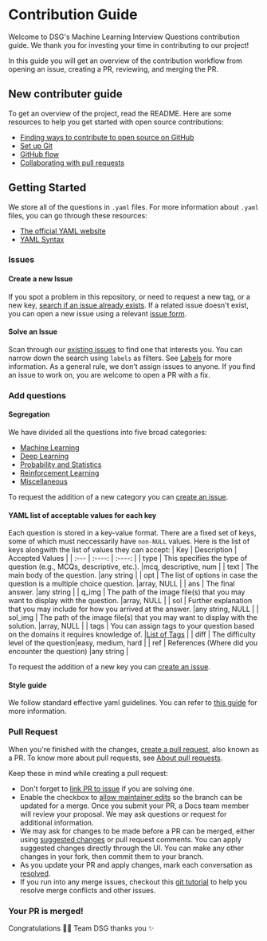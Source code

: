 # Contribution Guide
Welcome to DSG's Machine Learning Interview Questions contribution guide. We thank you for investing your time in contributing to our project! 

In this guide you will get an overview of the contribution workflow from opening an issue, creating a PR, reviewing, and merging the PR.

## New contributer guide
To get an overview of the project, read the README. Here are some resources to help you get started with open source contributions:

- [Finding ways to contribute to open source on GitHub](https://docs.github.com/en/get-started/exploring-projects-on-github/finding-ways-to-contribute-to-open-source-on-github)
- [Set up Git](https://docs.github.com/en/get-started/quickstart/set-up-git)
- [GitHub flow](https://docs.github.com/en/get-started/quickstart/github-flow)
- [Collaborating with pull requests](https://docs.github.com/en/github/collaborating-with-pull-requests)

## Getting Started
We store all of the questions in ```.yaml``` files. For more information about ```.yaml``` files, you can go through these resources:

- [The official YAML website](https://yaml.org/)
- [YAML Syntax](https://docs.ansible.com/ansible/latest/reference_appendices/YAMLSyntax.html)

### Issues

#### Create a new Issue
If you spot a problem in this repository, or need to request a new tag, or a new key, [search if an issue already exists](https://docs.github.com/en/github/searching-for-information-on-github/searching-on-github/searching-issues-and-pull-requests#search-by-the-title-body-or-comments). If a related issue doesn't exist, you can open a new issue using a relevant [issue form](https://github.com/dsgiitr/ML-InterviewQs/issues/new/choose).

#### Solve an Issue

Scan through our [existing issues](https://github.com/dsgiitr/ML-InterviewQs/issues) to find one that interests you. You can narrow down the search using ```labels``` as filters. See [Labels](https://github.com/github/docs/blob/main/contributing/how-to-use-labels.md) for more information. As a general rule, we don’t assign issues to anyone. If you find an issue to work on, you are welcome to open a PR with a fix.

### Add questions

#### Segregation

We have divided all the questions into five broad categories: 

- [Machine Learning](https://github.com/dsgiitr/ML-InterviewQs/questions/ml.yml)
- [Deep Learning](https://github.com/dsgiitr/ML-InterviewQs/questions/dl.yml)
- [Probability and Statistics](https://github.com/dsgiitr/ML-InterviewQs/questions/prob.yml)
- [Reinforcement Learning](https://github.com/dsgiitr/ML-InterviewQs/questions/rl.yml)
- [Miscellaneous](https://github.com/dsgiitr/ML-InterviewQs/questions/misc.yml) 

To request the addition of a new category you can [create an issue](#Create-a-new-Issue).

#### YAML list of acceptable values for each key
Each question is stored in a key-value format. There are a fixed set of keys, some of which must neccessarily have ```non-NULL``` values. Here is the list of keys alongwith the list of values they can accept:
| Key         | Description | Accepted Values |
| :---        |    :----:   |      :----:     |
| type      | This specifies the type of question (e.g., MCQs, descriptive, etc.).       |mcq, descriptive, num                 |
| text   | The main body of the question.        |any string                 |
| opt   | The list of options in case the question is a multiple choice question.        |array, NULL                 |
| ans   | The final answer.        |any string                 |
| q_img   | The path of the image file(s) that you may want to display with the question.        |array, NULL                 |
| sol   | Further explanation that you may include for how you arrived at the answer.        |any string, NULL                 |
| sol_img   | The path of the image file(s) that you may want to display with the solution.        |array, NULL                 |
| tags   | You can assign tags to your question based on the domains it requires knowledge of.         |[List of Tags](https://github.com/dsgiitr/ML-InterviewQs/docs/tags.md/#List-of-Tags)                 |
| diff   | The difficulty level of the question|easy, medium, hard                 |
| ref   | References (Where did you encounter the question)        |any string                 |

To request the addition of a new key you can [create an issue](#Create-a-new-Issue).

#### Style guide
We follow standard effective yaml guidelines. You can refer to [this guide](https://developers.home-assistant.io/docs/documenting/yaml-style-guide/) for more information.

### Pull Request
When you're finished with the changes, [create a pull request](https://docs.github.com/en/pull-requests/collaborating-with-pull-requests/proposing-changes-to-your-work-with-pull-requests/creating-a-pull-request), also known as a PR. To know more about pull requests, see [About pull requests](https://docs.github.com/en/pull-requests/collaborating-with-pull-requests/proposing-changes-to-your-work-with-pull-requests/about-pull-requests).

Keep these in mind while creating a pull request:

- Don't forget to [link PR to issue](https://docs.github.com/en/issues/tracking-your-work-with-issues/linking-a-pull-request-to-an-issue) if you are solving one.
- Enable the checkbox to [allow maintainer edits](https://docs.github.com/en/github/collaborating-with-issues-and-pull-requests/allowing-changes-to-a-pull-request-branch-created-from-a-fork) so the branch can be updated for a merge. Once you submit your PR, a Docs team member will review your proposal. We may ask questions or request for additional information.
- We may ask for changes to be made before a PR can be merged, either using [suggested changes](https://docs.github.com/en/github/collaborating-with-issues-and-pull-requests/incorporating-feedback-in-your-pull-request) or pull request comments. You can apply suggested changes directly through the UI. You can make any other changes in your fork, then commit them to your branch.
- As you update your PR and apply changes, mark each conversation as [resolved](https://docs.github.com/en/github/collaborating-with-issues-and-pull-requests/commenting-on-a-pull-request#resolving-conversations).
- If you run into any merge issues, checkout this [git tutorial](https://lab.github.com/githubtraining/managing-merge-conflicts) to help you resolve merge conflicts and other issues.

### Your PR is merged!
Congratulations :tada::tada: Team DSG thanks you :sparkles:

